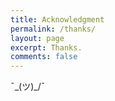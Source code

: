 ```yaml
---
title: Acknowledgment
permalink: /thanks/
layout: page
excerpt: Thanks.
comments: false
---
```



¯\_(ツ)_/¯
